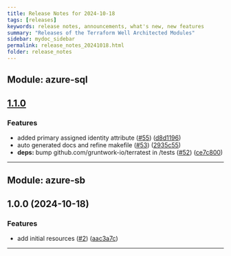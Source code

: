 ```yaml
---
title: Release Notes for 2024-10-18
tags: [releases]
keywords: release notes, announcements, what's new, new features
summary: "Releases of the Terraform Well Architected Modules"
sidebar: mydoc_sidebar
permalink: release_notes_20241018.html
folder: release_notes
---
```


## Module: azure-sql
## [1.1.0](https://github.com/CloudNationHQ/terraform-azure-sql/releases/tag/v1.1.0)


### Features

* added primary assigned identity attribute ([#55](https://github.com/CloudNationHQ/terraform-azure-sql/issues/55)) ([d8d1196](https://github.com/CloudNationHQ/terraform-azure-sql/commit/d8d1196c9b9194ba4883eb3c90f229d3fae03182))
* auto generated docs and refine makefile ([#53](https://github.com/CloudNationHQ/terraform-azure-sql/issues/53)) ([2935c55](https://github.com/CloudNationHQ/terraform-azure-sql/commit/2935c55a8c0201b6ba88a9c49690af44b2aabf16))
* **deps:** bump github.com/gruntwork-io/terratest in /tests ([#52](https://github.com/CloudNationHQ/terraform-azure-sql/issues/52)) ([ce7c800](https://github.com/CloudNationHQ/terraform-azure-sql/commit/ce7c80081c423c25bf56cdefc1b491ab742bd681))

---

## Module: azure-sb
## 1.0.0 (2024-10-18)


### Features

* add initial resources ([#2](https://github.com/CloudNationHQ/terraform-azure-sb/releases/tag/v1.0.0)) ([aac3a7c](https://github.com/CloudNationHQ/terraform-azure-sb/commit/aac3a7c1c40c7b8f2b2da9ed3419bf3e879c1724))

---

